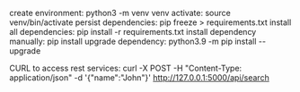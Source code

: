 


create environment: python3 -m venv venv
activate: source venv/bin/activate
persist dependencies: pip freeze > requirements.txt
install all dependencies: pip install -r requirements.txt
install dependency manually: pip install <name>
upgrade dependency: python3.9 -m pip install --upgrade <name>

CURL to access rest services:
curl -X POST -H "Content-Type: application/json" -d '{"name":"John"}' http://127.0.0.1:5000/api/search